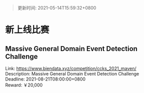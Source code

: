 > 更新时间: 2021-05-14T15:59:32+0800 

# 新上线比赛


## Massive General Domain Event Detection Challenge
Link: https://www.biendata.xyz/competition/ccks_2021_maven/  
Description: Massive General Domain Event Detection Challenge  
Deadline: 2021-08-21T08:00:00+0800  
Reward: ￥20,000  

